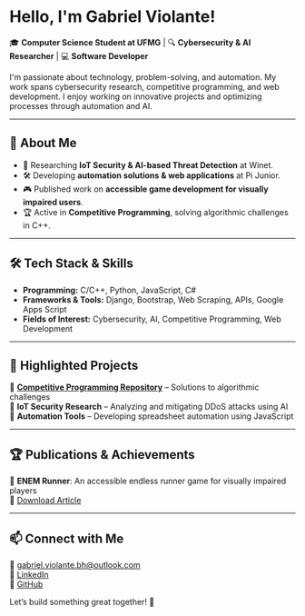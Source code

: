 #  Hello, I'm Gabriel Violante!

🎓 **Computer Science Student at UFMG** | 🔍 **Cybersecurity & AI Researcher** | 💻 **Software Developer**  

I'm passionate about technology, problem-solving, and automation. My work spans cybersecurity research, competitive programming, and web development. I enjoy working on innovative projects and optimizing processes through automation and AI.  

---

## 🚀 About Me
- 🎯 Researching **IoT Security & AI-based Threat Detection** at Winet.
- 🛠️ Developing **automation solutions & web applications** at Pi Junior.
- 🎮 Published work on **accessible game development for visually impaired users**.
- 🏆 Active in **Competitive Programming**, solving algorithmic challenges in C++.

---

## 🛠 Tech Stack & Skills
- **Programming:** C/C++, Python, JavaScript, C#
- **Frameworks & Tools:** Django, Bootstrap, Web Scraping, APIs, Google Apps Script
- **Fields of Interest:** Cybersecurity, AI, Competitive Programming, Web Development

---

## 📌 Highlighted Projects
🔹 [**Competitive Programming Repository**](https://github.com/ViolanteGabriel/Competitive-Programming) – Solutions to algorithmic challenges  
🔹 **IoT Security Research** – Analyzing and mitigating DDoS attacks using AI  
🔹 **Automation Tools** – Developing spreadsheet automation using JavaScript  

---

## 🏆 Publications & Achievements
📜 **ENEM Runner**: An accessible endless runner game for visually impaired players  
🔗 [Download Article](https://sol.sbc.org.br/index.php/sbgames_estendido/article/download/23798/23627/)  

---

## 📫 Connect with Me
📧 gabriel.violante.bh@outlook.com  
🔗 [LinkedIn](https://www.linkedin.com/in/gabriel-machado-violante)  
📂 [GitHub](https://github.com/ViolanteGabriel)  

Let’s build something great together! 🚀

